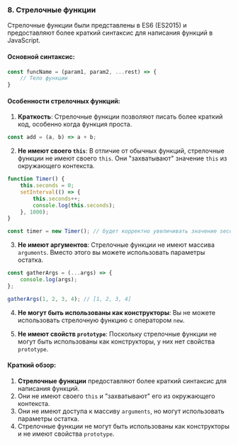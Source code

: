 ### 8. Стрелочные функции

Стрелочные функции были представлены в ES6 (ES2015) и предоставляют более краткий синтаксис для написания функций в JavaScript.

#### Основной синтаксис:

```javascript
const funcName = (param1, param2, ...rest) => {
    // Тело функции
}
```

#### Особенности стрелочных функций:

1. **Краткость**: Стрелочные функции позволяют писать более краткий код, особенно когда функция проста.

```javascript
const add = (a, b) => a + b;
```

2. **Не имеют своего `this`**: В отличие от обычных функций, стрелочные функции не имеют своего `this`. Они "захватывают" значение `this` из окружающего контекста.

```javascript
function Timer() {
    this.seconds = 0;
    setInterval(() => {
        this.seconds++;
        console.log(this.seconds);
    }, 1000);
}

const timer = new Timer(); // будет корректно увеличивать значение seconds
```

3. **Не имеют аргументов**: Стрелочные функции не имеют массива `arguments`. Вместо этого вы можете использовать параметры остатка.

```javascript
const gatherArgs = (...args) => {
    console.log(args);
};

gatherArgs(1, 2, 3, 4); // [1, 2, 3, 4]
```

4. **Не могут быть использованы как конструкторы**: Вы не можете использовать стрелочную функцию с оператором `new`.

5. **Не имеют свойств `prototype`**: Поскольку стрелочные функции не могут быть использованы как конструкторы, у них нет свойства `prototype`.

#### Краткий обзор:

1. **Стрелочные функции** предоставляют более краткий синтаксис для написания функций.
2. Они не имеют своего `this` и "захватывают" его из окружающего контекста.
3. Они не имеют доступа к массиву `arguments`, но могут использовать параметры остатка.
4. Стрелочные функции не могут быть использованы как конструкторы и не имеют свойства `prototype`.
